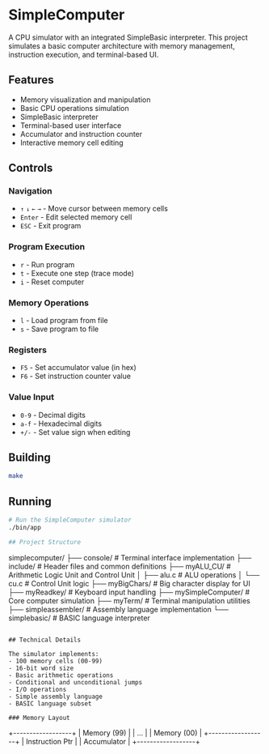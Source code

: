 # SimpleComputer

A CPU simulator with an integrated SimpleBasic interpreter. This project simulates a basic computer architecture with memory management, instruction execution, and terminal-based UI.

## Features

- Memory visualization and manipulation
- Basic CPU operations simulation
- SimpleBasic interpreter
- Terminal-based user interface
- Accumulator and instruction counter
- Interactive memory cell editing

## Controls

### Navigation
- `↑` `↓` `←` `→` - Move cursor between memory cells
- `Enter` - Edit selected memory cell
- `ESC` - Exit program

### Program Execution
- `r` - Run program
- `t` - Execute one step (trace mode)
- `i` - Reset computer

### Memory Operations
- `l` - Load program from file
- `s` - Save program to file

### Registers
- `F5` - Set accumulator value (in hex)
- `F6` - Set instruction counter value

### Value Input
- `0-9` - Decimal digits
- `a-f` - Hexadecimal digits
- `+/-` - Set value sign when editing

## Building

```sh
make
```

## Running

```bash
# Run the SimpleComputer simulator
./bin/app

## Project Structure

```
simplecomputer/
├── console/          # Terminal interface implementation
├── include/          # Header files and common definitions
├── myALU_CU/        # Arithmetic Logic Unit and Control Unit
│   ├── alu.c        # ALU operations
│   └── cu.c         # Control Unit logic
├── myBigChars/      # Big character display for UI
├── myReadkey/       # Keyboard input handling
├── mySimpleComputer/ # Core computer simulation
├── myTerm/          # Terminal manipulation utilities
├── simpleassembler/ # Assembly language implementation
└── simplebasic/     # BASIC language interpreter
```

## Technical Details

The simulator implements:
- 100 memory cells (00-99)
- 16-bit word size
- Basic arithmetic operations
- Conditional and unconditional jumps
- I/O operations
- Simple assembly language
- BASIC language subset

### Memory Layout
```
+------------------+
|    Memory (99)   |
|        ...       |
|    Memory (00)   |
+------------------+
| Instruction Ptr  |
| Accumulator      |
+------------------+
```
